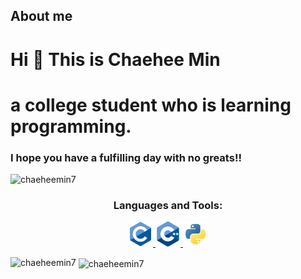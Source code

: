 ## About me 

<h1 align="left"> Hi 👋 This is Chaehee Min</h1>
<h1 align="left">a college student who is learning programming.</h2>
<h3 align="left">I hope you have a fulfilling day with no greats!!</h3>

<p align="left"> <img src="https://komarev.com/ghpvc/?username=chaeheemin7&label=Profile%20views&color=0e75b6&style=flat" alt="chaeheemin7" /> </p>

<p align="left">
</p>

<h3 align="center">Languages and Tools:</h3>
<p align="center"> <a href="https://www.cprogramming.com/" target="_blank" rel="noreferrer"> <img src="https://raw.githubusercontent.com/devicons/devicon/master/icons/c/c-original.svg" alt="c" width="40" height="40"/> </a> <a href="https://www.w3schools.com/cpp/" target="_blank" rel="noreferrer"> <img src="https://raw.githubusercontent.com/devicons/devicon/master/icons/cplusplus/cplusplus-original.svg" alt="cplusplus" width="40" height="40"/> </a> <a href="https://www.python.org" target="_blank" rel="noreferrer"> <img src="https://raw.githubusercontent.com/devicons/devicon/master/icons/python/python-original.svg" alt="python" width="40" height="40"/> </a> </p>

<p><img align="left" src="https://github-readme-stats.vercel.app/api/top-langs?username=chaeheemin7&show_icons=true&locale=en&layout=compact" alt="chaeheemin7" /></p>

<p>&nbsp;<img align="center" src="https://github-readme-stats.vercel.app/api?username=chaeheemin7&show_icons=true&locale=en" alt="chaeheemin7" /></p>
